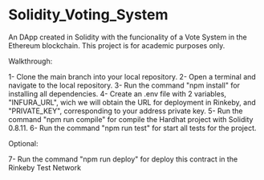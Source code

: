 # Solidity_Voting_System
An DApp created in Solidity with the funcionality of a Vote System in the Ethereum blockchain.
This project is for academic purposes only.

Walkthrough:

1- Clone the main branch into your local repository.
2- Open a terminal and navigate to the local repository.
3- Run the command "npm install" for installing all dependencies.
4- Create an .env file with 2 variables, "INFURA_URL", wich we will obtain the URL for deployment in Rinkeby, and "PRIVATE_KEY", corresponding to your address private key.
5- Run the command "npm run compile" for compile the Hardhat project with Solidity 0.8.11.
6- Run the command "npm run test" for start all tests for the project.

Optional:

7- Run the command "npm run deploy" for deploy this contract in the Rinkeby Test Network